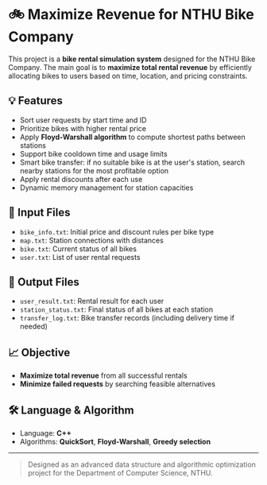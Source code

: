 # 🚲 Maximize Revenue for NTHU Bike Company

This project is a **bike rental simulation system** designed for the NTHU Bike Company. The main goal is to **maximize total rental revenue** by efficiently allocating bikes to users based on time, location, and pricing constraints.

## 💡 Features

- Sort user requests by start time and ID
- Prioritize bikes with higher rental price
- Apply **Floyd-Warshall algorithm** to compute shortest paths between stations
- Support bike cooldown time and usage limits
- Smart bike transfer: if no suitable bike is at the user's station, search nearby stations for the most profitable option
- Apply rental discounts after each use
- Dynamic memory management for station capacities

## 📁 Input Files

- `bike_info.txt`: Initial price and discount rules per bike type  
- `map.txt`: Station connections with distances  
- `bike.txt`: Current status of all bikes  
- `user.txt`: List of user rental requests

## 🧾 Output Files

- `user_result.txt`: Rental result for each user  
- `station_status.txt`: Final status of all bikes at each station  
- `transfer_log.txt`: Bike transfer records (including delivery time if needed)

## 📈 Objective

- **Maximize total revenue** from all successful rentals  
- **Minimize failed requests** by searching feasible alternatives  

## 🛠️ Language & Algorithm

- Language: **C++**
- Algorithms: **QuickSort**, **Floyd-Warshall**, **Greedy selection**

---

> Designed as an advanced data structure and algorithmic optimization project for the Department of Computer Science, NTHU.
